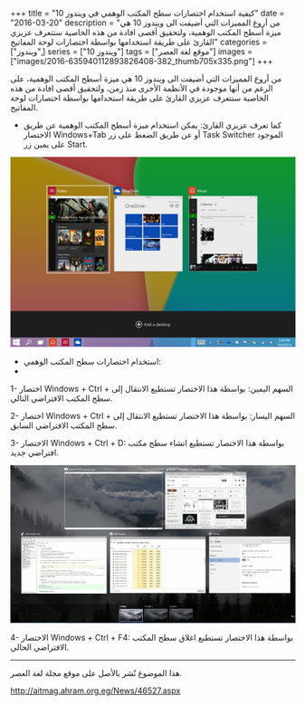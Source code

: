 +++
title = "كيفية استخدام اختصارات سطح المكتب الوهمي في ويندوز 10"
date = "2016-03-20"
description = "من أروع المميزات التي أضيفت الى ويندوز 10 هي ميزة أسطح المكتب الوهمية، ولتحقيق أقصى افادة من هذه الخاصية ستتعرف عزيزي القارئ على طريقة استخدامها بواسطة اختصارات لوحة المفاتيح"
categories = ["ويندوز",]
series = ["ويندوز 10"]
tags = ["موقع لغة العصر"]
images = ["images/2016-635940112893826408-382_thumb705x335.png"]
+++

من أروع المميزات التي أضيفت الى ويندوز 10 هي ميزة أسطح المكتب الوهمية، على الرغم من أنها موجودة في الأنظمة الأخرى منذ زمن، ولتحقيق أقصى افادة من هذه الخاصية ستتعرف عزيزي القارئ على طريقة استخدامها بواسطة اختصارات لوحة المفاتيح.

- كما تعرف عزيزي القارئ: يمكن استخدام ميزة أسطح المكتب الوهمية عن طريق الاختصار Windows+Tab أو عن طريق الضغط على زر Task Switcher الموجود على يمين زر Start.

![1](images/2016-635940113915008954-500.jpg)

- استخدام اختصارات سطح المكتب الوهمي:
- 
1- اختصار Windows + Ctrl + السهم اليمين:
بواسطة هذا الاختصار تستطيع الانتقال إلى سطح المكتب الافتراضي التالي.

2- اختصار Windows + Ctrl + السهم اليسار:
بواسطة هذا الاختصار تستطيع الانتقال إلى سطح المكتب الافتراضي السابق.

3- الاختصار Windows + Ctrl + D:
بواسطة هذا الاختصار تستطيع انشاء سطح مكتب افتراضي جديد.

![2](images/2016-635940114132318347-231.png)

4- الاختصار Windows + Ctrl + F4:
بواسطة هذا الاختصار تستطيع اغلاق سطح المكتب الافتراضي الحالي.

---
هذا الموضوع نٌشر باﻷصل على موقع مجلة لغة العصر.

http://aitmag.ahram.org.eg/News/46527.aspx